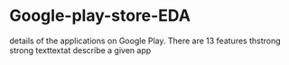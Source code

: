 # Google-play-store-EDA
details of the applications on Google Play. There are 13 features thstrong strong texttextat describe a given app
